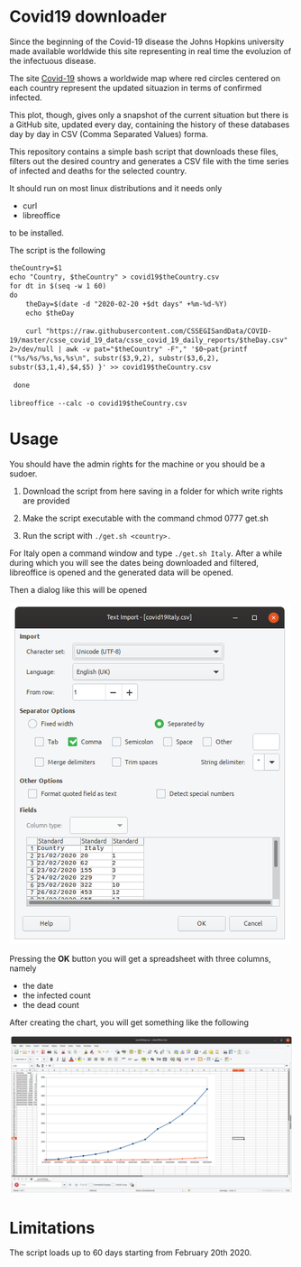 # Covid19 downloader

Since the beginning of the Covid-19 disease the Johns Hopkins university made available worldwide this site representing in real time the evoluzion of the infectuous disease.

The site [Covid-19](https://gisanddata.maps.arcgis.com/apps/opsdashboard/index.html#/bda7594740fd40299423467b48e9ecf6) shows a worldwide map where red circles centered on each country represent the updated situazion in terms of confirmed infected.

This plot, though, gives only a snapshot of the current situation but there is a GitHub site, updated every day, containing the history of these databases day by day in CSV (Comma Separated Values) forma.

This repository contains a simple bash script that downloads these files, filters out the desired country and generates a CSV file with the time series of infected and deaths for the selected country.

It should run on most linux distributions and it needs only

* curl
* libreoffice

to be installed.

The script is the following 

```
theCountry=$1
echo "Country, $theCountry" > covid19$theCountry.csv
for dt in $(seq -w 1 60)
do
    theDay=$(date -d "2020-02-20 +$dt days" +%m-%d-%Y)
    echo $theDay    

    curl "https://raw.githubusercontent.com/CSSEGISandData/COVID-19/master/csse_covid_19_data/csse_covid_19_daily_reports/$theDay.csv" 2>/dev/null | awk -v pat="$theCountry" -F"," '$0~pat{printf ("%s/%s/%s,%s,%s\n", substr($3,9,2), substr($3,6,2), substr($3,1,4),$4,$5) }' >> covid19$theCountry.csv

 done

libreoffice --calc -o covid19$theCountry.csv
```

# Usage

You should have the admin rights for the machine or you should be a sudoer.

1. Download the script from here saving in a folder for which write rights are provided

2. Make the script executable with the command
chmod 0777 get.sh

3. Run the script with `./get.sh <country>.`

For Italy open a command window and type `./get.sh Italy`.
After a while during which you will see the dates being downloaded and filtered, libreoffice is opened and the generated data will be opened.

Then a dialog like this will be opened

![csv](doc/pic01.png)

Pressing the **OK** button you will get a spreadsheet with three columns, namely 

* the date
* the infected count
* the dead count

After creating the chart, you will get something like the following

![chart](doc/pic02.png)

# Limitations
The script loads up to 60 days starting from February 20th 2020.
